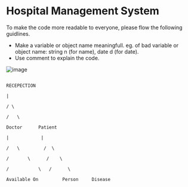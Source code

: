 # Hospital Management System

To make the code more readable to everyone, please flow the following guidlines.
* Make a variable or object name meaningfull. eg. of bad variable or object name: string n (for name), date d (for date).
* Use comment to explain the code.

![image](https://user-images.githubusercontent.com/11453784/137763392-0b567a0b-32a1-4bc4-9432-90209dd1db2f.png)

                                                                                   RECEPECTION
                                                                                        |
                                                                                       / \
                                                                                      /   \
                                                                                Doctor      Patient
                                                                                  |            |
                                                                                /   \         /  \
                                                                              /       \      /    \
                                                                            /           \   /      \
                                                                   Available On         Person     Disease
